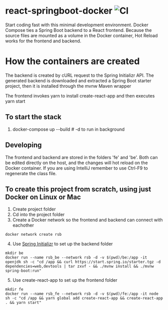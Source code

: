 # react-springboot-docker ![CI](https://github.com/konradish/react-springboot-docker/workflows/CI/badge.svg)
Start coding fast with this minimal development environment. Docker Compose ties a Spring Boot backend to a React frontend. Because the source files are mounted as a volume in the Docker container, Hot Reload works for the frontend and backend.

# How the containers are created
The backend is created by cURL request to the Spring Initializr API. The generated backend is downloaded and extracted a Spring Boot starter project, then it is installed through the mvnw Maven wrapper

The frontend invokes yarn to install create-react-app and then executes yarn start

## To start the stack
1. docker-compose up --build  # -d to run in background

## Developing
The frontend and backend are stored in the folders 'fe' and 'be'. Both can be edited directly on the host, and the changes will hot reload on the Docker container. If you are using IntelliJ remember to use Ctrl-F9 to regenerate the class file.

## To create this project from scratch, using just Docker on Linux or Mac
1. Create project folder
2. Cd into the project folder
3. Create a Docker network so the frontend and backend can connect with eachother
```
docker network create rsb
```
4. Use [Spring Initializr](https://start.spring.io/) to set up the backend folder
```
mkdir be
docker run --name rsb_be --network rsb -d -v $(pwd)/be:/app -it openjdk sh -c "cd /app && curl https://start.spring.io/starter.tgz -d dependencies=web,devtools | tar zxvf - && ./mvnw install && ./mvnw spring-boot:run"
```
5. Use create-react-app to set up the frontend folder
```
mkdir fe
docker run --name rsb_fe --network rsb -d -v $(pwd)/fe:/app -it node sh -c "cd /app && yarn global add create-react-app && create-react-app . && yarn start"
```
